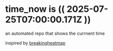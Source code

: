 # time_now is (( 2025-07-25T07:00:00.171Z ))

an automated repo that shows the currnent time

inspired by [breakingheatmap](https://github.com/breakingheatmap/breakingheatmap)
